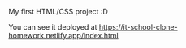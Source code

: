 My first HTML/CSS project :D

You can see it deployed at https://it-school-clone-homework.netlify.app/index.html
